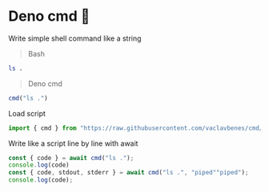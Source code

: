 # Deno cmd 🦖

Write simple shell command like a string

> Bash

```bash
ls .
```

> Deno cmd

```typescript
cmd("ls .")
 ```

Load script
```typescript
import { cmd } from "https://raw.githubusercontent.com/vaclavbenes/cmd/master/mod.ts";

```

 Write like a script line by line with await

```typescript
const { code } = await cmd("ls .");
console.log(code)
const { code, stdout, stderr } = await cmd("ls .", "piped""piped");
console.log(code);
 ```
